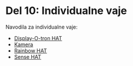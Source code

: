 # Del 10: Individualne vaje

Navodila za individualne vaje:
- [Display-O-tron HAT](./display.md)
- [Kamera](./kamera.md)
- [Rainbow HAT](./rainbow_hat.md)
- [Sense HAT](./sense_hat.md)